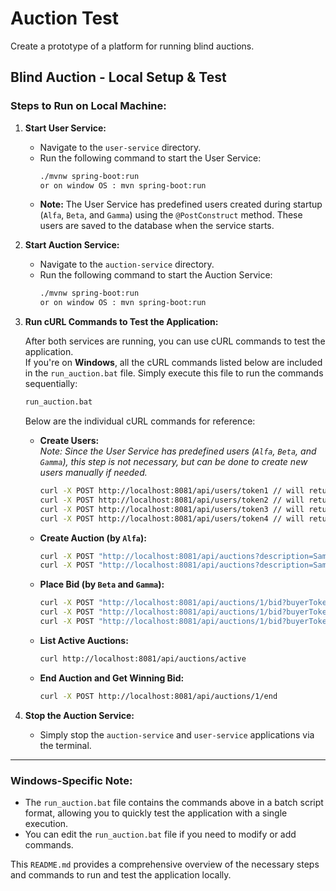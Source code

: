 # Auction Test
Create a prototype of a platform for running blind auctions.

## Blind Auction - Local Setup & Test

### Steps to Run on Local Machine:

1. **Start User Service:**
   - Navigate to the `user-service` directory.
   - Run the following command to start the User Service:
     ```bash
     ./mvnw spring-boot:run 
     or on window OS : mvn spring-boot:run 
     ```  
   - **Note:** The User Service has predefined users created during startup (`Alfa`, `Beta`, and `Gamma`) using the `@PostConstruct` method. These users are saved to the database when the service starts.

2. **Start Auction Service:**
   - Navigate to the `auction-service` directory.
   - Run the following command to start the Auction Service:
     ```bash
     ./mvnw spring-boot:run
     or on window OS : mvn spring-boot:run
     ```

3. **Run cURL Commands to Test the Application:**

   After both services are running, you can use cURL commands to test the application.  
   If you're on **Windows**, all the cURL commands listed below are included in the `run_auction.bat` file. Simply execute this file to run the commands sequentially:

    ```cmd
    run_auction.bat
    ```  

   Below are the individual cURL commands for reference:

   - **Create Users:**  
     _Note: Since the User Service has predefined users (`Alfa`, `Beta`, and `Gamma`), this step is not necessary, but can be done to create new users manually if needed._
     ```bash
     curl -X POST http://localhost:8081/api/users/token1 // will return user data  
     curl -X POST http://localhost:8081/api/users/token2 // will return user data  
     curl -X POST http://localhost:8081/api/users/token3 // will return user data  
     curl -X POST http://localhost:8081/api/users/token4 // will return error response  
     ```

   - **Create Auction (by `Alfa`):**
     ```bash
     curl -X POST "http://localhost:8081/api/auctions?description=Sample+Auction1&sellerToken=token1&minimumBid=100.0"  
     curl -X POST "http://localhost:8081/api/auctions?description=Sample+Auction2&sellerToken=token1&minimumBid=200.0"  
     ```

   - **Place Bid (by `Beta` and `Gamma`):**
     ```bash
     curl -X POST "http://localhost:8081/api/auctions/1/bid?buyerToken=token2&amount=150.0"  
     curl -X POST "http://localhost:8081/api/auctions/1/bid?buyerToken=token3&amount=200.0"  
     curl -X POST "http://localhost:8081/api/auctions/1/bid?buyerToken=token3&amount=99.0"  
     ```

   - **List Active Auctions:**
     ```bash
     curl http://localhost:8081/api/auctions/active  
     ```

   - **End Auction and Get Winning Bid:**
     ```bash
     curl -X POST http://localhost:8081/api/auctions/1/end  
     ```  

4. **Stop the Auction Service:**
   - Simply stop the `auction-service` and `user-service` applications via the terminal.

---

### Windows-Specific Note:
- The `run_auction.bat` file contains the commands above in a batch script format, allowing you to quickly test the application with a single execution.
- You can edit the `run_auction.bat` file if you need to modify or add commands.

This `README.md` provides a comprehensive overview of the necessary steps and commands to run and test the application locally.